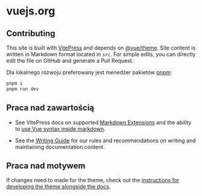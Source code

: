 # vuejs.org

## Contributing

This site is built with [VitePress](https://github.com/vuejs/vitepress) and depends on [@vue/theme](https://github.com/vuejs/vue-theme). Site content is written in Markdown format located in `src`. For simple edits, you can directly edit the file on GitHub and generate a Pull Request.

Dla lokalnego rozwoju preferowany jest menedżer pakietów [pnpm](https://pnpm.io/):

```bash
pnpm i
pnpm run dev
```

## Praca nad zawartością

- See VitePress docs on supported [Markdown Extensions](https://vitepress.vuejs.org/guide/markdown.html) and the ability to [use Vue syntax inside markdown](https://vitepress.vuejs.org/guide/using-vue.html).

- See the [Writing Guide](https://github.com/vuejs/docs/blob/main/.github/contributing/writing-guide.md) for our rules and recommendations on writing and maintaining documentation content.

## Praca nad motywem

If changes need to made for the theme, check out the [instructions for developing the theme alongside the docs](https://github.com/vuejs/vue-theme#developing-with-real-content).
